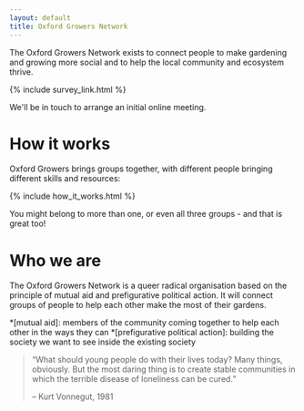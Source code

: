 ```yaml
---
layout: default
title: Oxford Growers Network
---
```

The Oxford Growers Network exists to connect people to make gardening and growing more social and to help the local community and ecosystem thrive.

{% include survey_link.html %}

We'll be in touch to arrange an initial online meeting.

# How it works

Oxford Growers brings groups together, with different people bringing different skills and resources:

{% include how_it_works.html %}

You might belong to more than one, or even all three groups - and that is great too!

# Who we are

The Oxford Growers Network is a queer radical organisation based on the principle of mutual aid and prefigurative political action. It will connect groups of people to help each other make the most of their gardens.

*[mutual aid]: members of the community coming together to help each other in the ways they can
*[prefigurative political action]: building the society we want to see inside the existing society

> “What should young people do with their lives today? Many things, obviously. But the most daring thing is to create stable communities in which the terrible disease of loneliness can be cured.”
>
> – Kurt Vonnegut, 1981
